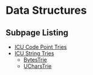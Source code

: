 # Data Structures

## Subpage Listing

* [ICU Code Point Tries](./utrie)
* [ICU String Tries](./tries/)
    * [BytesTrie](./tries/bytestrie/)
    * [UCharsTrie](./tries/ucharstrie)
